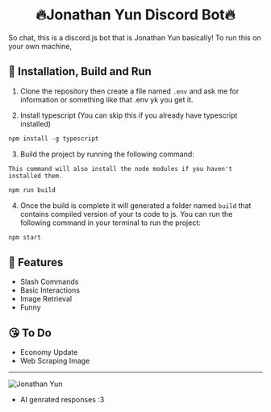 <h1 style="text-align:center;">🔥Jonathan Yun Discord Bot🔥</h1>
So chat, this is a discord.js bot that is Jonathan Yun basically!
To run this on your own machine,

## 💩 Installation, Build and Run

1) Clone the repository then create a file named `.env` and ask me for information or something like that .env yk you get it.

2) Install typescript (You can skip this if you already have typescript installed)
  ```ts
  npm install -g typescript
  ```
3) Build the project by running the following command:

`This command will also install the node modules if you haven't installed them.`
```js
npm run build
```

4) Once the build is complete it will generated a folder named `build` that contains compiled version of your ts code to js. You can run the following command in your terminal to run the project:
```js
npm start
```

## 💪 Features
- Slash Commands
- Basic Interactions
- Image Retrieval
- Funny

## 😘 To Do
- Economy Update
- Web Scraping Image

---
![Jonathan Yun](https://i.imgur.com/E7fHQGR.png)
- AI genrated responses :3
